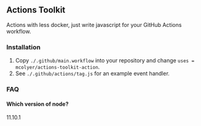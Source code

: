 ## Actions Toolkit

Actions with less docker, just write javascript for your GitHub Actions
workflow.

### Installation

1. Copy `./.github/main.workflow` into your repository and change `uses = mcolyer/actions-toolkit-action`.
1. See `./.github/actions/tag.js` for an example event handler.

### FAQ

#### Which version of node?

11.10.1
